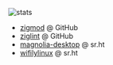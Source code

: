 ![stats](https://github-readme-stats.vercel.app/api?username=nektro&count_private=true&show_icons=true&hide_border=true&theme=dark&text_color=dfdfdf)

- [zigmod](https://github.com/nektro/zigmod) @ GitHub
- [ziglint](https://github.com/nektro/ziglint) @ GitHub
- [magnolia-desktop](https://git.sr.ht/~nektro/magnolia-desktop) @ sr.ht
- [wifilylinux](https://git.sr.ht/~nektro/wifilylinux) @ sr.ht
